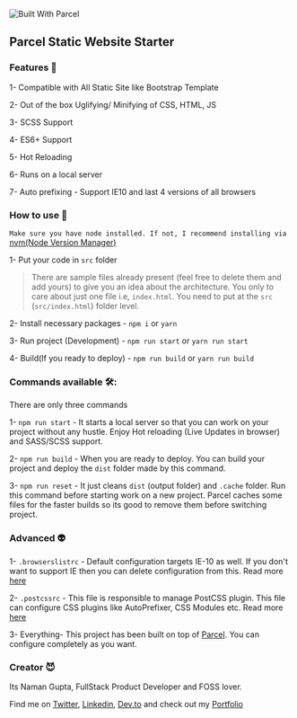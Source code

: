 ![Built With Parcel](https://img.shields.io/badge/Built%20With-Parcel-yellow?style=for-the-badge)

## Parcel Static Website Starter

### Features 🚀

1- Compatible with All Static Site like Bootstrap Template

2- Out of the box Uglifying/ Minifying of CSS, HTML, JS

3- SCSS Support

4- ES6+ Support

5- Hot Reloading

6- Runs on a local server

7- Auto prefixing - Support IE10 and last 4 versions of all browsers

### How to use 🧐

`Make sure you have node installed. If not, I recommend installing via` [nvm(Node Version Manager)](https://github.com/nvm-sh/nvm)

1- Put your code in `src` folder

> There are sample files already present (feel free to delete them and add yours) to give you an idea about the architecture. You only to care about just one file i.e, `index.html`. You need to put at the `src` (`src/index.html`) folder level.

2- Install necessary packages - `npm i` or `yarn`

3- Run project (Development) - `npm run start` or `yarn run start`

4- Build(If you ready to deploy) - `npm run build` or `yarn run build`

### Commands available 🛠:

There are only three commands

1- `npm run start` - It starts a local server so that you can work on your project without any hustle. Enjoy Hot reloading (Live Updates in browser) and SASS/SCSS support.

2- `npm run build` - When you are ready to deploy. You can build your project and deploy the `dist` folder made by this command.

3- `npm run reset` - It just cleans `dist` (output folder) and `.cache` folder. Run this command before starting work on a new project. Parcel caches some files for the faster builds so its good to remove them before switching project.

### Advanced 👽

1- `.browserslistrc` - Default configuration targets IE-10 as well. If you don't want to support IE then you can delete configuration from this. Read more [here](https://github.com/browserslist/browserslist#browserslist-)

2- `.postcssrc` - This file is responsible to manage PostCSS plugin. This file can configure CSS plugins like AutoPrefixer, CSS Modules etc. Read more [here](https://parceljs.org/css.html#postcss)

3- Everything- This project has been built on top of [Parcel](https://parceljs.org). You can configure completely as you want.

### Creator 😈

Its Naman Gupta, FullStack Product Developer and FOSS lover.

Find me on [Twitter](https://twitter.com/InsaneNaman), [Linkedin](https://linkedin.com/in/InsaneNaman), [Dev.to](https://dev.to/InsaneNaman) and check out my [Portfolio](https://insanenaman.com)
